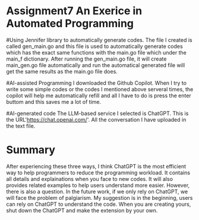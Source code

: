 # Assignment7 An Exerice in Automated Programming

#Using Jennifer library to automatically generate codes. The file I created is called gen_main.go and this file is used to automatically generate codes which has the exact same functions with the main.go file which under the main_f dictionary. After running the gen_main.go file, it will create main_gen.go file automatically and run the automatical generated file will get the same results as the main.go file does. 

#AI-assisted Programming
I downloaded the Github Copilot. When I try to write some simple codes or the codes I mentioned above serveral times, the copilot will help me automatically refill and all I have to do is press the enter buttom and this saves me a lot of time. 

#AI-generated code
The LLM-based service I selected is ChatGPT. This is the URL'https://chat.openai.com/'. All the conversation I have uploaded in the text file. 

# Summary 
After experiencing these three ways, I think ChatGPT is the most efficient way to help programmers to reduce the programming workload. It contains all details and explainations when you face to new codes. It will also provides related examples to help users understand more easier. However, there is also a question. In the future work, if we only rely on ChatGPT, we will face the problem of palgiarism. My suggestion is in the beginning, users can rely on ChatGPT to understand the code. When you are creating yours, shut down the ChatGPT and make the extension by your own. 
